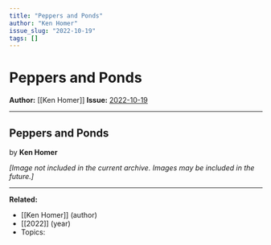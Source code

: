 ```yaml
---
title: "Peppers and Ponds"
author: "Ken Homer"
issue_slug: "2022-10-19"
tags: []
---
```


# Peppers and Ponds

**Author:** [[Ken Homer]]
**Issue:** [2022-10-19](https://plex.collectivesensecommons.org/2022-10-19/)

---

## Peppers and Ponds
by **Ken Homer**

*[Image not included in the current archive. Images may be included in the future.]*

---

**Related:**
- [[Ken Homer]] (author)
- [[2022]] (year)
- Topics: 

